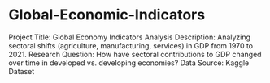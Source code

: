 # Global-Economic-Indicators
Project Title: Global Economy Indicators Analysis Description: Analyzing sectoral shifts (agriculture, manufacturing, services) in GDP from 1970 to 2021. Research Question: How have sectoral contributions to GDP changed over time in developed vs. developing economies? Data Source: Kaggle Dataset
